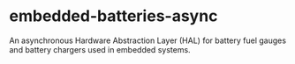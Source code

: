 # embedded-batteries-async

An asynchronous Hardware Abstraction Layer (HAL) for battery fuel gauges and battery chargers used in embedded systems.